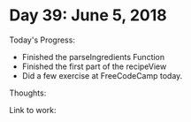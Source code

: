 # Day 39: June 5, 2018

Today's Progress: 
- Finished the parseIngredients Function
- Finished the first part of the recipeView
- Did a few exercise at FreeCodeCamp today.


Thoughts: 

Link to work: 